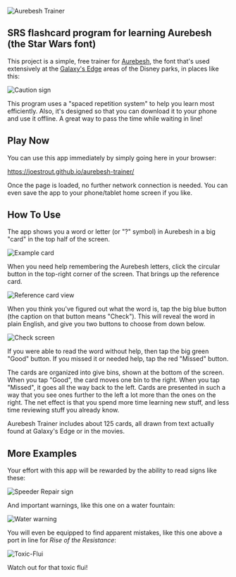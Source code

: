 ![Aurebesh Trainer](doc/aurebesh-trainer.png)

## SRS flashcard program for learning Aurebesh (the Star Wars font)

This project is a simple, free trainer for [Aurebesh](https://aurebesh.org/), the font that's used extensively at the [Galaxy's Edge](https://disneyparks.disney.go.com/star-wars-galaxys-edge/) areas of the Disney parks, in places like this:

![Caution sign](doc/Caution.jpg)

This program uses a "spaced repetition system" to help you learn most efficiently.  Also, it's designed so that you can download it to your phone and use it offline.  A great way to pass the time while waiting in line!

## Play Now

You can use this app immediately by simply going here in your browser:

https://joestrout.github.io/aurebesh-trainer/

Once the page is loaded, no further network connection is needed.  You can even save the app to your phone/tablet home screen if you like.

## How To Use

The app shows you a word or letter (or "?" symbol) in Aurebesh in a big "card" in the top half of the screen.

![Example card](doc/card-view.png)

When you need help remembering the Aurebesh letters, click the circular button in the top-right corner of the screen.  That brings up the reference card.

![Reference card view](doc/help-table.png)

When you think you've figured out what the word is, tap the big blue button (the caption on that button means "Check").  This will reveal the word in plain English, and give you two buttons to choose from down below.

![Check screen](doc/check.png)

If you were able to read the word without help, then tap the big green "Good" button.  If you missed it or needed help, tap the red "Missed" button.

The cards are organized into give bins, shown at the bottom of the screen.  When you tap "Good", the card moves one bin to the right.  When you tap "Missed", it goes all the way back to the left.  Cards are presented in such a way that you see ones further to the left a lot more than the ones on the right.  The net effect is that you spend more time learning new stuff, and less time reviewing stuff you already know.

Aurebesh Trainer includes about 125 cards, all drawn from text actually found at Galaxy's Edge or in the movies.

## More Examples

Your effort with this app will be rewarded by the ability to read signs like these:

![Speeder Repair sign](doc/Speeder-Repair.png)

And important warnings, like this one on a water fountain:

![Water warning](doc/Water-Warning.png)

You will even be equipped to find apparent mistakes, like this one above a port in line for _Rise of the Resistance_:

![Toxic-Flui](doc/Toxic-Flui.jpg)

Watch out for that toxic flui!

